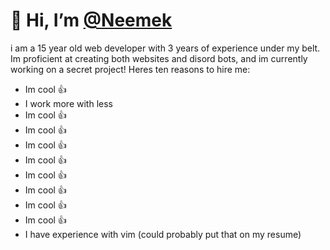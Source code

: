 # 👋 Hi, I’m [@Neemek](https://neemek.com/)
i am a 15 year old web developer with 3 years of experience under my belt.
Im proficient at creating both websites and disord bots, and im currently working on a secret project!
Heres ten reasons to hire me:
- Im cool 👍
- I work more with less
- Im cool 👍
- Im cool 👍
- Im cool 👍
- Im cool 👍
- Im cool 👍
- Im cool 👍
- Im cool 👍
- Im cool 👍
- I have experience with vim (could probably put that on my resume)
<!---
Neemek/Neemek is a ✨ special ✨ repository because its `README.md` (this file) appears on your GitHub profile.
You can click the Preview link to take a look at your changes.
--->
